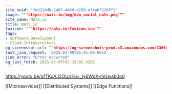 ```yaml
---
site_uuid: "fad216db-2487-446d-a76b-e74ab7226ff1"
image: ""'https://nats.io/img/new_social_nats.png'""
site_name: NATS.io
title: NATS.io
favicon: ""'https://nats.io/favicon.ico'""
tags:
- Software-Development
- Cloud-Infrastructure
og_screenshot_url: ""https://og-screenshots-prod.s3.amazonaws.com/1366x768/80/false/4c934c6d1bb53e906aa97d837ab21dbde0695b80871f77e814fe1c771acfefb5.jpeg""
last_jina_request: '2025-03-09T06:45:09.605Z'
jina_error: "Error occurred"
og_last_fetch: 2025-03-07T05:19:02.928Z
---
```


https://youtu.be/ufTKoAJ2OUo?si=_ly6WpX-mUwab0o0

[[Microservices]]
[[Distributed Systems]]
[[Edge Functions]]

